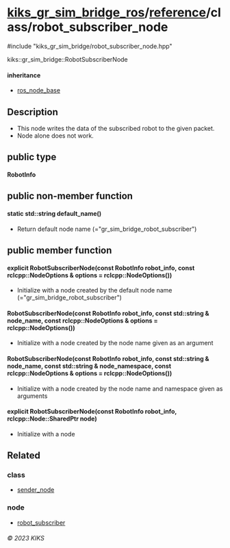 # [kiks_gr_sim_bridge_ros](../../../README.md)/[reference](../index.md)/class/robot_subscriber_node

#include "kiks_gr_sim_bridge/robot_subscriber_node.hpp"

kiks::gr_sim_bridge::RobotSubscriberNode

#### inheritance
- [ros_node_base](ros_node_base.md)

## Description
- This node writes the data of the subscribed robot to the given packet.
- Node alone does not work.

## public type
#### RobotInfo

## public non-member function

#### static std::string default_name()
- Return default node name (="gr_sim_bridge_robot_subscriber")

## public member function

#### explicit RobotSubscriberNode(const RobotInfo robot_info, const rclcpp::NodeOptions & options = rclcpp::NodeOptions())
- Initialize with a node created by the default node name (="gr_sim_bridge_robot_subscriber")

#### RobotSubscriberNode(const RobotInfo robot_info, const std::string & node_name, const rclcpp::NodeOptions & options = rclcpp::NodeOptions())
- Initialize with a node created by the node name given as an argument

#### RobotSubscriberNode(const RobotInfo robot_info, const std::string & node_name, const std::string & node_namespace, const rclcpp::NodeOptions & options = rclcpp::NodeOptions())
- Initialize with a node created by the node name and namespace given as arguments

#### explicit RobotSubscriberNode(const RobotInfo robot_info, rclcpp::Node::SharedPtr node)
- Initialize with a node

## Related

### class
- [sender_node](sender_node.md)

### node
- [robot_subscriber](../node/robot_subscriber.md)

###### &copy; 2023 KIKS